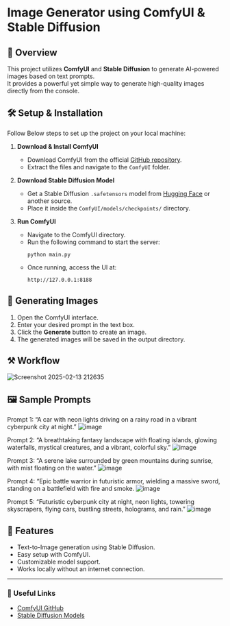 # Image Generator using ComfyUI & Stable Diffusion

## 📌 Overview
This project utilizes **ComfyUI** and **Stable Diffusion** to generate AI-powered images based on text prompts.  
It provides a powerful yet simple way to generate high-quality images directly from the console.

## 🛠️ Setup & Installation
Follow Below steps to set up the project on your local machine:

1. **Download & Install ComfyUI**
   - Download ComfyUI from the official [GitHub repository](https://github.com/comfyanonymous/ComfyUI).
   - Extract the files and navigate to the `ComfyUI` folder.

2. **Download Stable Diffusion Model**
   - Get a Stable Diffusion `.safetensors` model from [Hugging Face](https://huggingface.co/stabilityai) or another source.
   - Place it inside the `ComfyUI/models/checkpoints/` directory.

3. **Run ComfyUI**
   - Navigate to the ComfyUI directory.
   - Run the following command to start the server:
     ```
     python main.py
     ```
   - Once running, access the UI at:
     ```
     http://127.0.0.1:8188
     ```

## 🚀 Generating Images
1. Open the ComfyUI interface.
2. Enter your desired prompt in the text box.
3. Click the **Generate** button to create an image.
4. The generated images will be saved in the output directory.

## ⚒️ Workflow 
  ![Screenshot 2025-02-13 212635](https://github.com/user-attachments/assets/c05ae925-3e15-4a63-b711-ace0e462e64e)

## 🖼️ Sample Prompts
Prompt 1: “A car with neon lights driving on a rainy road in a vibrant cyberpunk city at night.”
![image](https://github.com/user-attachments/assets/2c8c9ef7-29cb-49c8-b604-eba3c37b553b)
                

Prompt 2: “A breathtaking fantasy landscape with floating islands, glowing waterfalls, mystical creatures, and a vibrant, colorful sky.”
![image](https://github.com/user-attachments/assets/9a540e24-9a16-4a9b-9e57-375726a53a4a)
                  

Prompt 3: “A serene lake surrounded by green mountains during sunrise, with mist floating on the water.”
![image](https://github.com/user-attachments/assets/11b5646b-549e-48bb-91d2-d01f2ad6d9ee)
                  

Prompt 4: “Epic battle warrior in futuristic armor, wielding a massive sword, standing on a battlefield with fire and smoke.
![image](https://github.com/user-attachments/assets/801a797f-664b-4da2-984a-e745b0c14fbd)
              

Prompt 5: “Futuristic cyberpunk city at night, neon lights, towering skyscrapers, flying cars, bustling streets, holograms, and rain.”
![image](https://github.com/user-attachments/assets/eac13694-da34-4051-9baa-1808d00a3256)


## 📌 Features
- Text-to-Image generation using Stable Diffusion.
- Easy setup with ComfyUI.
- Customizable model support.
- Works locally without an internet connection.

---
### 🔗 Useful Links
- [ComfyUI GitHub](https://github.com/comfyanonymous/ComfyUI)
- [Stable Diffusion Models](https://huggingface.co/Comfy-Org/stable-diffusion-v1-5-archive/blob/main/v1-5-pruned-emaonly-fp16.safetensors)
